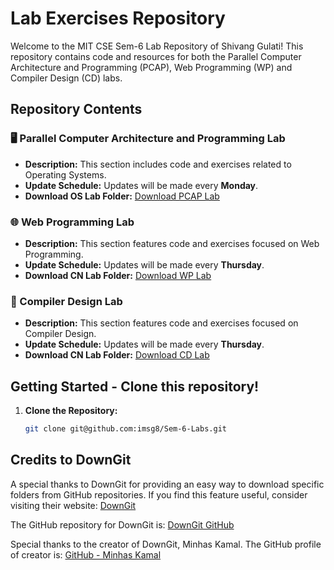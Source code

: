 # Lab Exercises Repository

Welcome to the MIT CSE Sem-6 Lab Repository of Shivang Gulati! This repository contains code and resources for both the Parallel Computer Architecture and Programming (PCAP), Web Programming (WP) and Compiler Design (CD) labs.

## Repository Contents

### 🖥️ Parallel Computer Architecture and Programming Lab

- **Description:** This section includes code and exercises related to Operating Systems. 
- **Update Schedule:** Updates will be made every **Monday**. 
- **Download OS Lab Folder:** [Download PCAP Lab](https://downgit.evecalm.com/#/home?url=https://github.com/imsg8/Sem-6-Labs/tree/main/PCAP%20Lab)

### 🌐 Web Programming Lab

- **Description:** This section features code and exercises focused on Web Programming.
- **Update Schedule:** Updates will be made every **Thursday**.
- **Download CN Lab Folder:** [Download WP Lab](https://downgit.evecalm.com/#/home?url=https://github.com/imsg8/Sem-6-Labs/tree/main/WP%20Lab)

### 📝 Compiler Design Lab

- **Description:** This section features code and exercises focused on Compiler Design.
- **Update Schedule:** Updates will be made every **Thursday**.
- **Download CN Lab Folder:** [Download CD Lab](https://downgit.evecalm.com/#/home?url=https://github.com/imsg8/Sem-6-Labs/tree/main/CD%20Lab)

## Getting Started - Clone this repository!

1. **Clone the Repository:**

   ```bash
   git clone git@github.com:imsg8/Sem-6-Labs.git

## Credits to DownGit

A special thanks to DownGit for providing an easy way to download specific folders from GitHub repositories. If you find this feature useful, consider visiting their website: [DownGit](https://downgit.evecalm.com/#/home)

The GitHub repository for DownGit is: [DownGit GitHub](https://github.com/MinhasKamal/DownGit)

Special thanks to the creator of DownGit, Minhas Kamal. The GitHub profile of creator is: [GitHub - Minhas Kamal](https://github.com/MinhasKamal)
